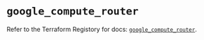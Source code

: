 # `google_compute_router`

Refer to the Terraform Registory for docs: [`google_compute_router`](https://registry.terraform.io/providers/hashicorp/google/5.29.0/docs/resources/compute_router).
